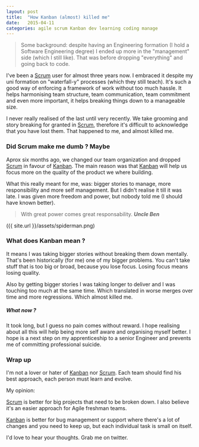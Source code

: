 ```yaml
---
layout: post
title:  "How Kanban (almost) killed me"
date:   2015-04-11
categories: agile scrum Kanban dev learning coding manage
---
```


> Some background: despite having an Engineering formation (I hold a Software Engineering degree) I ended up more in the "management" side (which I still like). That was before dropping "everything" and going back to code.

I've been a <a href="http://en.wikipedia.org/wiki/Scrum_%28software_development%29">Scrum</a> user for almost three years now. I embraced it despite my uni formation on "waterfall-y" processes (which they still teach). It's such a good way of enforcing a framework of work without too much hassle. It helps harmonising team structure, team communication, team commitment and even more important, it helps breaking things down to a manageable size.

I never really realised of the last until very recently. We take grooming and story breaking for granted in <a href="http://en.wikipedia.org/wiki/Scrum_%28software_development%29">Scrum</a>, therefore it's difficult to acknowledge that you have lost them. That happened to me, and almost killed me.

### Did Scrum make me dumb ? Maybe

Aprox six months ago, we changed our team organization and dropped <a href="http://en.wikipedia.org/wiki/Scrum_%28software_development%29">Scrum</a> in favour of <a href="http://en.wikipedia.org/wiki/Kanban_board/">Kanban</a>. The main reason was that <a href="http://en.wikipedia.org/wiki/Kanban_board/">Kanban</a> will help us focus more on the quality of the product we where building.

What this really meant for me, was: bigger stories to manage, more responsibility and more self management. But I didn't realise it till it was late. I was given more freedom and power, but nobody told me (I should have known better).

> With great power comes great responsability. ***Uncle Ben***

({{ site.url }}/assets/spiderman.png)

### What does Kanban mean ?

It means I was taking bigger stories without breaking them down mentally. That's been historically (for me) one of my bigger problems. You can't take stuff that is too big or broad, because you lose focus. Losing focus means losing quality.

Also by getting bigger stories I was taking longer to deliver and I was touching too much at the same time. Which translated in worse merges over time and more regressions. Which almost killed me.

##### What now ?

It took long, but I guess no pain comes without reward. I hope realising about all this will help being more self aware and organising myself better. I hope is a next step on my apprenticeship to a senior Engineer and prevents me of committing professional suicide.

### Wrap up

I'm not a lover or hater of <a href="http://en.wikipedia.org/wiki/Kanban_board/">Kanban</a> nor <a href="http://en.wikipedia.org/wiki/Scrum_%28software_development%29">Scrum</a>. Each team should find his best approach, each person must learn and evolve.

My opinion:

<a href="http://en.wikipedia.org/wiki/Scrum_%28software_development%29">Scrum</a> is better for big projects that need to be broken down. I also believe it's an easier approach for Agile freshman teams.

<a href="http://en.wikipedia.org/wiki/Kanban_board/">Kanban</a> is better for bug management or support where there's a lot of changes and you need to keep up, but each individual task is small on itself.

I'd love to hear your thoughts. Grab me on twitter.
